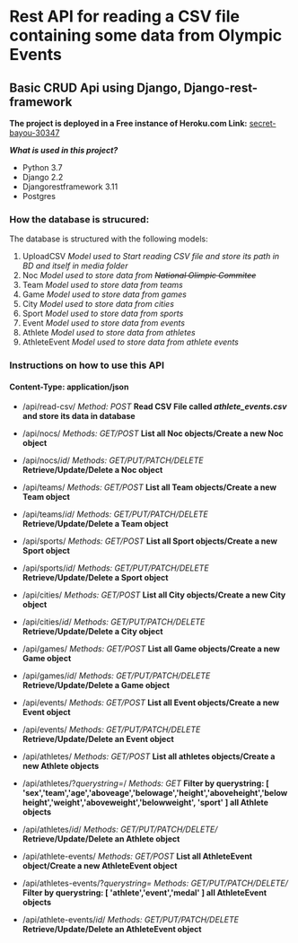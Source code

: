 # Rest API for reading a CSV file containing some data from Olympic Events
## Basic CRUD Api using Django, Django-rest-framework


**The project is deployed in a Free instance of Heroku.com Link:** 
[secret-bayou-30347](http://secret-bayou-30347.herokuapp.com/api/)

***What is used in this project?***
- Python 3.7
- Django 2.2
- Djangorestframework 3.11
- Postgres

### How the database is strucured: ###

The database is structured with the following models:
1. UploadCSV *Model used to Start reading CSV file and store its path in BD and itself in media folder*
2. Noc *Model used to store data from ~~National Olimpic Commitee~~*
3. Team *Model used to store data from teams*
4. Game *Model used to store data from games*
5. City *Model used to store data from cities*
6. Sport *Model used to store data from sports*
7. Event *Model used to store data from events*
8. Athlete *Model used to store data from athletes*
9. AthleteEvent *Model used to store data from athlete events*

### Instructions on how to use this API ###
#### Content-Type: application/json ####

- /api/read-csv/ *Method: POST* **Read CSV File called _athlete_events.csv_ and store its data in database**

- /api/nocs/ *Methods: GET/POST* **List all Noc objects/Create a new Noc object**
- /api/nocs/*id*/ *Methods: GET/PUT/PATCH/DELETE* **Retrieve/Update/Delete a Noc object**

- /api/teams/ *Methods: GET/POST* **List all Team objects/Create a new Team object**
- /api/teams/*id*/ *Methods: GET/PUT/PATCH/DELETE* **Retrieve/Update/Delete a Team object**

- /api/sports/ *Methods: GET/POST* **List all Sport objects/Create a new Sport object**
- /api/sports/*id*/ *Methods: GET/PUT/PATCH/DELETE* **Retrieve/Update/Delete a Sport object**

- /api/cities/ *Methods: GET/POST* **List all City objects/Create a new City object**
- /api/cities/*id*/ *Methods: GET/PUT/PATCH/DELETE* **Retrieve/Update/Delete a City object**

- /api/games/ *Methods: GET/POST* **List all Game objects/Create a new Game object**
- /api/games/*id*/ *Methods: GET/PUT/PATCH/DELETE* **Retrieve/Update/Delete a Game object**

- /api/events/ *Methods: GET/POST* **List all Event objects/Create a new Event object**
- /api/events/ *Methods: GET/PUT/PATCH/DELETE* **Retrieve/Update/Delete an Event object**

- /api/athletes/ *Methods: GET/POST* **List all athletes objects/Create a new Athlete objects**
- /api/athletes/?*querystring=*/ *Methods: GET* **Filter by querystring: [ 'sex','team','age','aboveage','belowage','height','aboveheight','belowheight','weight','aboveweight','belowweight', 'sport' ] all Athlete objects**
- /api/athletes/*id*/ *Methods: GET/PUT/PATCH/DELETE/* **Retrieve/Update/Delete an Athlete object**

- /api/athlete-events/ *Methods: GET/POST* **List all AthleteEvent object/Create a new AthleteEvent object**
- /api/athletes-events/?*querystring=* *Methods: GET/PUT/PATCH/DELETE/* **Filter by querystring: [ 'athlete','event','medal' ] all AthleteEvent objects**
- /api/athlete-events/*id*/ *Methods: GET/PUT/PATCH/DELETE* **Retrieve/Update/Delete an AthleteEvent object**
